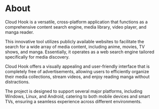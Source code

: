 # About 

Cloud Hook is a versatile, cross-platform application that functions as a comprehensive content search engine, media library, video player, and manga reader.

This innovative tool utilizes publicly available websites to facilitate the search for a wide array of media content, including anime, movies, TV shows, and manga. Essentially, it operates as a web search engine tailored specifically for media discovery.

Cloud Hook offers a visually appealing and user-friendly interface that is completely free of advertisements, allowing users to efficiently organize their media collections, stream videos, and enjoy reading manga without distractions.

The project is designed to support several major platforms, including Windows, Linux, and Android, catering to both mobile devices and smart TVs, ensuring a seamless experience across different environments.


